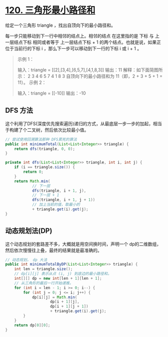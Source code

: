 # [120. 三角形最小路径和](https://leetcode.cn/problems/triangle/)

给定一个三角形 triangle ，找出自顶向下的最小路径和。

每一步只能移动到下一行中相邻的结点上。相邻的结点 在这里指的是 下标 与 上一层结点下标 相同或者等于 上一层结点下标 + 1 的两个结点。也就是说，如果正位于当前行的下标 i ，那么下一步可以移动到下一行的下标 i 或 i + 1 。

> 示例 1：
>
> 输入：triangle = [[2],[3,4],[6,5,7],[4,1,8,3]]
> 输出：11
> 解释：如下面简图所示：
>    2
>   3 4
>  6 5 7
> 4 1 8 3
> 自顶向下的最小路径和为 11（即，2 + 3 + 5 + 1 = 11）。
> 示例 2：
>
> 输入：triangle = [[-10]]
> 输出：-10

## DFS 方法

这个利用了DFS(深度优先搜索遍历)递归的方式，从最底层一步一步的加起，相当于构建了个二叉树，然后依次比较最小值。

```java
// 尝试使用回溯算法那种 DFS累死的算法
public int minimumTotal(List<List<Integer>> triangle) {
    return dfs(triangle, 0, 0);
}

private int dfs(List<List<Integer>> triangle, int i, int j) {
    if (i == triangle.size()) {
        return 0;
    }
    return Math.min(
            // 下一层
            dfs(triangle, i + 1, j),
            // 下一层 + 1
            dfs(triangle, i + 1, j + 1))
            // 加上当前的值，取最小的
            + triangle.get(i).get(j);
}
```

## 动态规划法(DP)

这个动态规划的套路差不多，大概就是用空间换时间，声明一个 dp的二维数组，然后依次慢慢往上叠，最终的结果就是最准确的。

```java
// 动态规划， dp 大法
public int minimumTotalByDP(List<List<Integer>> triangle) {
    int len = triangle.size();
    // dp[i][j] 表示从点 (i, j) 到底边的最小路径和。
    int[][] dp = new int[len + 1][len + 1];
    // 从三角形的最后一行开始递推。
    for (int i = len - 1; i >= 0; i--) {
        for (int j = 0; j <= i; j++) {
            dp[i][j] = Math.min(
                    dp[i + 1][j],
                    dp[i + 1][j + 1])
                    + triangle.get(i).get(j);
        }
    }
    return dp[0][0];
}
```
